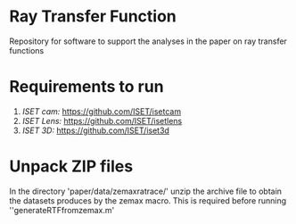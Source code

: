 # Ray Transfer Function

Repository for software to support the analyses in the paper on ray transfer functions

# Requirements to run
1) *ISET cam:* https://github.com/ISET/isetcam
2) *ISET Lens:*  https://github.com/ISET/isetlens
3) *ISET 3D:*  https://github.com/ISET/iset3d

# Unpack ZIP files 
In the directory 'paper/data/zemaxratrace/' unzip the archive file to obtain the datasets produces by the zemax macro.
This is required before running ''generateRTFfromzemax.m'
